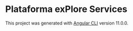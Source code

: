 # Plataforma exPlore Services

This project was generated with [Angular CLI](https://github.com/angular/angular-cli) version 11.0.0.
